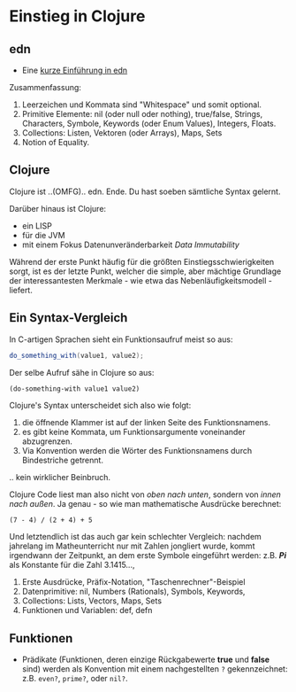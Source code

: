 # Einstieg in Clojure

## edn

- Eine [kurze Einführung in edn](https://github.com/edn-format/edn)

Zusammenfassung:
1. Leerzeichen und Kommata sind "Whitespace" und somit optional.
2. Primitive Elemente: nil (oder null oder nothing), true/false, Strings, Characters, Symbole, Keywords (oder Enum Values), Integers, Floats.
3. Collections: Listen, Vektoren (oder Arrays), Maps, Sets
4. Notion of Equality.

## Clojure

Clojure ist ..(OMFG).. edn. Ende. Du hast soeben sämtliche Syntax gelernt.

Darüber hinaus ist Clojure:

- ein LISP
- für die JVM
- mit einem Fokus Datenunveränderbarkeit *Data Immutability*

Während der erste Punkt häufig für die größten Einstiegsschwierigkeiten sorgt, ist es der letzte Punkt, welcher die simple, aber mächtige Grundlage der interessantesten Merkmale - wie etwa das Nebenläufigkeitsmodell - liefert.

## Ein Syntax-Vergleich


In C-artigen Sprachen sieht ein Funktionsaufruf meist so aus:

```Java
do_something_with(value1, value2);
```

Der selbe Aufruf sähe in Clojure so aus:

```Clojure
(do-something-with value1 value2)
```

Clojure's Syntax unterscheidet sich also wie folgt:

1. die öffnende Klammer ist auf der linken Seite des Funktionsnamens.
2. es gibt keine Kommata, um Funktionsargumente voneinander abzugrenzen.
3. Via Konvention werden die Wörter des Funktionsnamens durch Bindestriche getrennt.

.. kein wirklicher Beinbruch.

Clojure Code liest man also nicht von *oben nach unten*, sondern von *innen nach außen*.
Ja genau - so wie man mathematische Ausdrücke berechnet:
```
(7 - 4) / (2 + 4) + 5
```

Und letztendlich ist das auch gar kein schlechter Vergleich: nachdem jahrelang im Matheunterricht nur mit Zahlen jongliert wurde, kommt irgendwann der Zeitpunkt, an dem erste Symbole eingeführt werden: z.B. ***Pi*** als Konstante für die Zahl 3.1415...,

1. Erste Ausdrücke, Präfix-Notation, "Taschenrechner"-Beispiel
2. Datenprimitive: nil, Numbers (Rationals), Symbols, Keywords,
3. Collections: Lists, Vectors, Maps, Sets
4. Funktionen und Variablen: def, defn


## Funktionen

- Prädikate (Funktionen, deren einzige Rückgabewerte  **true** und **false** sind) werden als Konvention mit einem nachgestellten ``?`` gekennzeichnet: z.B. ``even?``, ``prime?``, oder ``nil?``.
